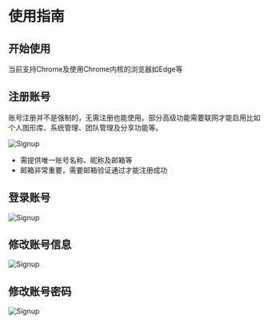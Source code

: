 # 使用指南

## 开始使用

当前支持Chrome及使用Chrome内核的浏览器如Edge等

## 注册账号

账号注册并不是强制的，无需注册也能使用。部分高级功能需要联网才能启用比如个人图形库、系统管理、团队管理及分享功能等。

![Signup](/images/signup.png)

- 需提供唯一账号名称、昵称及邮箱等
- 邮箱非常重要，需要邮箱验证通过才能注册成功

## 登录账号

![Signup](/images/signin.png)

## 修改账号信息

![Signup](/images/update-profile.png)

## 修改账号密码

![Signup](/images/update-password.png)
